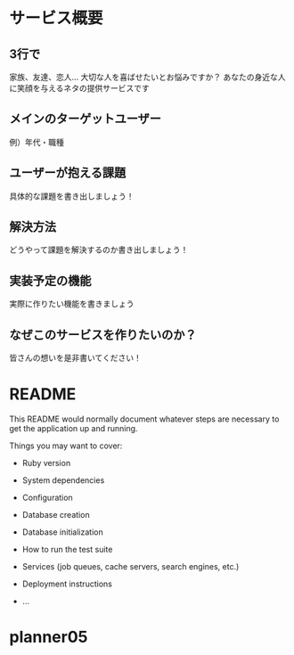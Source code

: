 # **サービス概要**

## **3行で**

家族、友達、恋人…
大切な人を喜ばせたいとお悩みですか？
あなたの身近な人に笑顔を与えるネタの提供サービスです

## **メインのターゲットユーザー**

例）年代・職種

## **ユーザーが抱える課題**

具体的な課題を書き出しましょう！

## **解決方法**

どうやって課題を解決するのか書き出しましょう！

## **実装予定の機能**

実際に作りたい機能を書きましょう

## **なぜこのサービスを作りたいのか？**

皆さんの想いを是非書いてください！

# README

This README would normally document whatever steps are necessary to get the
application up and running.

Things you may want to cover:

* Ruby version

* System dependencies

* Configuration

* Database creation

* Database initialization

* How to run the test suite

* Services (job queues, cache servers, search engines, etc.)

* Deployment instructions

* ...
# planner05
